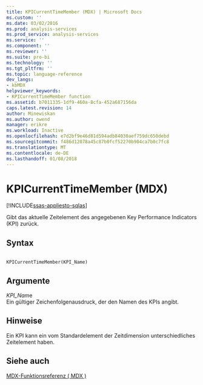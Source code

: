 ```yaml
---
title: KPICurrentTimeMember (MDX) | Microsoft Docs
ms.custom: ''
ms.date: 03/02/2016
ms.prod: analysis-services
ms.prod_service: analysis-services
ms.service: ''
ms.component: ''
ms.reviewer: ''
ms.suite: pro-bi
ms.technology: ''
ms.tgt_pltfrm: ''
ms.topic: language-reference
dev_langs:
- kbMDX
helpviewer_keywords:
- KPICurrentTimeMember function
ms.assetid: b7011335-1df9-460a-8cfa-452a687156da
caps.latest.revision: 14
author: Minewiskan
ms.author: owend
manager: erikre
ms.workload: Inactive
ms.openlocfilehash: e7d2bf9e46d81d594adb84030aef759dc650debd
ms.sourcegitcommit: f486d12078a45c87b0fcf52270b904ca7b0c7fc8
ms.translationtype: MT
ms.contentlocale: de-DE
ms.lasthandoff: 01/08/2018
---
```

# <a name="kpicurrenttimemember-mdx"></a>KPICurrentTimeMember (MDX)
[!INCLUDE[ssas-appliesto-sqlas](../includes/ssas-appliesto-sqlas.md)]

  Gibt das aktuelle Zeitelement des angegebenen Key Performance Indicators (KPI) zurück.  
  
## <a name="syntax"></a>Syntax  
  
```  
  
KPICurrentTimeMember(KPI_Name)  
```  
  
## <a name="arguments"></a>Argumente  
 *KPI_Nam*e  
 Ein gültiger Zeichenfolgenausdruck, der den Namen des KPIs angibt.  
  
## <a name="remarks"></a>Hinweise  
 Ein KPI kann ein vom Standardelement der Zeitdimension unterschiedliches Zeitelement haben.  
  
## <a name="see-also"></a>Siehe auch  
 [MDX-Funktionsreferenz &#40; MDX &#41;](../mdx/mdx-function-reference-mdx.md)  
  
  
